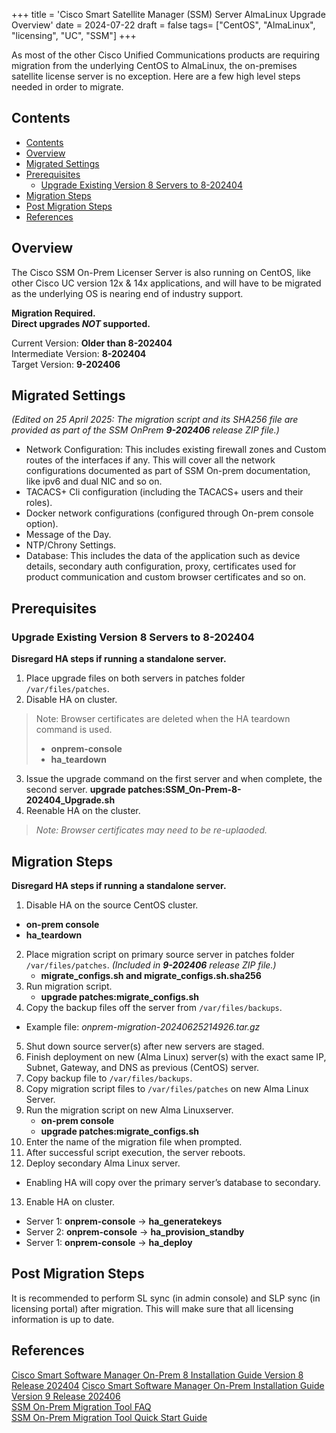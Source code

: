 +++
title = 'Cisco Smart Satellite Manager (SSM) Server AlmaLinux Upgrade Overview'
date = 2024-07-22
draft = false
tags= ["CentOS", "AlmaLinux", "licensing", "UC", "SSM"]
+++

As most of the other Cisco Unified Communications products are requiring migration from the underlying CentOS to AlmaLinux, the on-premises satellite license server is no exception. Here are a few high level steps needed in order to migrate.

<!--more-->

## Contents
- [Contents](#contents)
- [Overview](#overview)
- [Migrated Settings](#migrated-settings)
- [Prerequisites](#prerequisites)
  - [Upgrade Existing Version 8 Servers to 8-202404](#upgrade-existing-version-8-servers-to-8-202404)
- [Migration Steps](#migration-steps)
- [Post Migration Steps](#post-migration-steps)
- [References](#references)

## Overview
The Cisco SSM On-Prem Licenser Server is also running on CentOS, like other Cisco UC version 12x & 14x applications, and will have to be migrated as the underlying OS is nearing end of industry support.

**Migration Required.**  
**Direct upgrades _NOT_ supported.**

Current Version: **Older than 8-202404**  
Intermediate Version: **8-202404**  
Target Version: **9-202406**  


## Migrated Settings
*(Edited on 25 April 2025: The migration script and its SHA256 file are provided as part of the SSM OnPrem **9-202406** release ZIP file.)*  

* Network Configuration: This includes existing firewall zones and Custom routes of the interfaces if any. This will cover all the network configurations documented as part of SSM On-prem documentation, like ipv6 and dual NIC and so on.  
* TACACS+ Cli configuration (including the TACACS+ users and their roles).
* Docker network configurations (configured through On-prem console option).
* Message of the Day.
* NTP/Chrony Settings.
* Database: This includes the data of the application such as device details, secondary auth configuration, proxy, certificates used for product communication and custom browser certificates and so on. 

## Prerequisites
### Upgrade Existing Version 8 Servers to 8-202404
**Disregard HA steps if running a standalone server.**
1. Place upgrade files on both servers in patches folder `/var/files/patches`.
2. Disable HA on cluster.
> Note: Browser certificates are deleted when the HA teardown command is used.  
> * **onprem-console** 
> * **ha_teardown**
3. Issue the upgrade command on the first server and when complete, the second server.
**upgrade patches:SSM_On-Prem-8-202404_Upgrade.sh**
4. Reenable HA on the cluster.
> *Note: Browser certificates may need to be re-uplaoded.*

## Migration Steps
**Disregard HA steps if running a standalone server.**
1. Disable HA on the source CentOS cluster.
* **on-prem console**
* **ha_teardown**
2. Place migration script on primary source server in patches folder `/var/files/patches`. *(Included in **9-202406** release ZIP file.)*
   * **migrate_configs.sh  and migrate_configs.sh.sha256**
3. Run migration script.
   * **upgrade patches:migrate_configs.sh**
4.  Copy the backup files off the server from `/var/files/backups`.
   * Example file:  *onprem-migration-20240625214926.tar.gz*
5. Shut down source server(s) after new servers are staged.
6. Finish deployment on new (Alma Linux) server(s) with the exact same IP, Subnet, Gateway, and DNS as previous (CentOS) server.
7. Copy backup file to `/var/files/backups`.
8. Copy migration script files to `/var/files/patches` on new Alma Linux Server.
9. Run the migration script on new Alma Linuxserver.
   * **on-prem console**
   * **upgrade patches:migrate_configs.sh**
10. Enter the name of the migration file when prompted.
11. After successful script execution, the server reboots.
12. Deploy secondary Alma Linux server.
* Enabling HA will copy over the primary server’s database to secondary.
13. Enable HA on cluster.
* Server 1: **onprem-console** -> **ha_generatekeys**
* Server 2: **onprem-console** -> **ha_provision_standby**
* Server 1: **onprem-console** -> **ha_deploy**

## Post Migration Steps
It is recommended to perform SL sync (in admin console) and SLP sync (in licensing portal) after migration. This will make sure that all licensing information is up to date. 

## References
[Cisco Smart Software Manager On-Prem 8 Installation Guide Version 8 Release 202404](https://www.cisco.com/web/software/286326948/168202/SSM_On-Prem_8_Installation_Guide.pdf) 
[Cisco Smart Software Manager On-Prem Installation Guide Version 9 Release 202406](https://www.cisco.com/web/software/286326948/168546/SSM_On-Prem_9_Installation_Guide.pdf)  
[SSM On-Prem Migration Tool FAQ](https://www.cisco.com/web/software/286326948/168546/SSM_On-Prem_9_Migration_Tool_FAQ.pdf)  
[SSM On-Prem Migration Tool Quick Start Guide](https://www.cisco.com/web/software/286326948/168546/SSM_On-Prem_9_Migration_Tool_Quick_Start_Guide.pdf)
